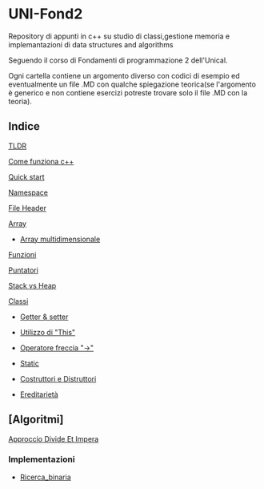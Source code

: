 # UNI-Fond2
Repository di appunti in c++ su studio di classi,gestione memoria e implemantazioni di data structures and algorithms

Seguendo il corso di Fondamenti di programmazione 2 dell'Unical. 

Ogni cartella contiene un argomento diverso con codici di esempio ed eventualmente un file .MD con qualche spiegazione teorica(se l'argomento è generico e non contiene esercizi potreste trovare solo il file .MD con la teoria).

## Indice

 [TLDR](./appunti/TLDR.md)

 [Come funziona c++](./appunti/Come_funziona_c++/Compilatore.MD)
 
 [Quick start](./appunti/Quick_Start/Quick_Start.md)

 [Namespace](./appunti/Namespace/Namespace.md)

 [File Header](./appunti/FIle_Header/File_Header.MD)

 [Array](./appunti/Array/Array.MD)

 * [Array multidimensionale](./appunti/Array/Array_multidimensionali.MD)

 [Funzioni](./appunti/Funzioni/Funzioni.md)

 [Puntatori](./appunti/Puntatori/Puntatori.MD)

 [Stack vs Heap](./appunti/Stack_vs_heap/Stack_vs_heap.MD)

 [Classi](./appunti/Classi/Classi.MD)

 * [Getter & setter](./appunti/Classi/Getter&Setter.MD)

 * [Utilizzo di "This"](./appunti/Classi/This.MD)

 * [Operatore freccia "->"](./appunti/Classi/Freccia.MD)

 * [Static](./appunti/Static/Static.MD)
 
 * [Costruttori e Distruttori](./appunti/Classi/Costruttore_Distruttore.MD)

 * [Ereditarietà](./appunti/Classi/Ereditarietà.MD)

## [Algoritmi]
 [Approccio Divide Et Impera](./appunti/Algoritmi/Divide_et_impera.MD)
 ### Implementazioni
 * [Ricerca_binaria](./appunti/Algoritmi/Ricerca_binaria.h)
